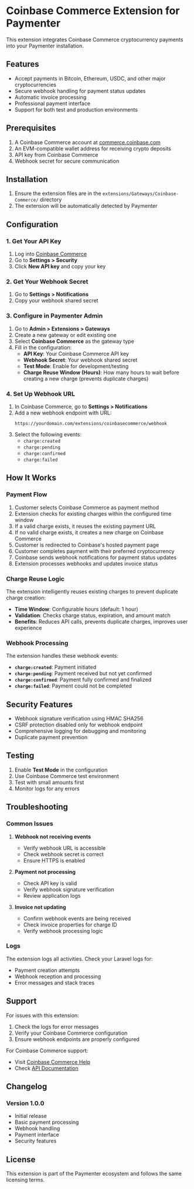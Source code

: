 # Coinbase Commerce Extension for Paymenter

This extension integrates Coinbase Commerce cryptocurrency payments into your Paymenter installation.

## Features

- Accept payments in Bitcoin, Ethereum, USDC, and other major cryptocurrencies
- Secure webhook handling for payment status updates
- Automatic invoice processing
- Professional payment interface
- Support for both test and production environments

## Prerequisites

1. A Coinbase Commerce account at [commerce.coinbase.com](https://beta.commerce.coinbase.com/)
2. An EVM-compatible wallet address for receiving crypto deposits
3. API key from Coinbase Commerce
4. Webhook secret for secure communication

## Installation

1. Ensure the extension files are in the `extensions/Gateways/Coinbase-Commerce/` directory
2. The extension will be automatically detected by Paymenter

## Configuration

### 1. Get Your API Key

1. Log into [Coinbase Commerce](https://beta.commerce.coinbase.com/)
2. Go to **Settings > Security**
3. Click **New API key** and copy your key

### 2. Get Your Webhook Secret

1. Go to **Settings > Notifications**
2. Copy your webhook shared secret

### 3. Configure in Paymenter Admin

1. Go to **Admin > Extensions > Gateways**
2. Create a new gateway or edit existing one
3. Select **Coinbase Commerce** as the gateway type
4. Fill in the configuration:
   - **API Key**: Your Coinbase Commerce API key
   - **Webhook Secret**: Your webhook shared secret
   - **Test Mode**: Enable for development/testing
   - **Charge Reuse Window (Hours)**: How many hours to wait before creating a new charge (prevents duplicate charges)

### 4. Set Up Webhook URL

1. In Coinbase Commerce, go to **Settings > Notifications**
2. Add a new webhook endpoint with URL:
   ```
   https://yourdomain.com/extensions/coinbasecommerce/webhook
   ```
3. Select the following events:
   - `charge:created`
   - `charge:pending`
   - `charge:confirmed`
   - `charge:failed`

## How It Works

### Payment Flow

1. Customer selects Coinbase Commerce as payment method
2. Extension checks for existing charges within the configured time window
3. If a valid charge exists, it reuses the existing payment URL
4. If no valid charge exists, it creates a new charge on Coinbase Commerce
5. Customer is redirected to Coinbase's hosted payment page
6. Customer completes payment with their preferred cryptocurrency
7. Coinbase sends webhook notifications for payment status updates
8. Extension processes webhooks and updates invoice status

### Charge Reuse Logic

The extension intelligently reuses existing charges to prevent duplicate charge creation:
- **Time Window**: Configurable hours (default: 1 hour)
- **Validation**: Checks charge status, expiration, and amount match
- **Benefits**: Reduces API calls, prevents duplicate charges, improves user experience

### Webhook Processing

The extension handles these webhook events:

- **`charge:created`**: Payment initiated
- **`charge:pending`**: Payment received but not yet confirmed
- **`charge:confirmed`**: Payment fully confirmed and finalized
- **`charge:failed`**: Payment could not be completed

## Security Features

- Webhook signature verification using HMAC SHA256
- CSRF protection disabled only for webhook endpoint
- Comprehensive logging for debugging and monitoring
- Duplicate payment prevention

## Testing

1. Enable **Test Mode** in the configuration
2. Use Coinbase Commerce test environment
3. Test with small amounts first
4. Monitor logs for any errors

## Troubleshooting

### Common Issues

1. **Webhook not receiving events**
   - Verify webhook URL is accessible
   - Check webhook secret is correct
   - Ensure HTTPS is enabled

2. **Payment not processing**
   - Check API key is valid
   - Verify webhook signature verification
   - Review application logs

3. **Invoice not updating**
   - Confirm webhook events are being received
   - Check invoice properties for charge ID
   - Verify webhook processing logic

### Logs

The extension logs all activities. Check your Laravel logs for:
- Payment creation attempts
- Webhook reception and processing
- Error messages and stack traces

## Support

For issues with this extension:
1. Check the logs for error messages
2. Verify your Coinbase Commerce configuration
3. Ensure webhook endpoints are properly configured

For Coinbase Commerce support:
- Visit [Coinbase Commerce Help](https://help.coinbase.com/en/commerce)
- Check [API Documentation](https://docs.commerce.coinbase.com/)

## Changelog

### Version 1.0.0
- Initial release
- Basic payment processing
- Webhook handling
- Payment interface
- Security features

## License

This extension is part of the Paymenter ecosystem and follows the same licensing terms.
